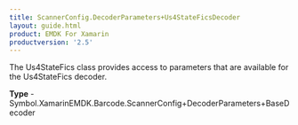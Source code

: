 ```yaml
---
title: ScannerConfig.DecoderParameters+Us4StateFicsDecoder
layout: guide.html
product: EMDK For Xamarin 
productversion: '2.5' 
---
```

The Us4StateFics class provides access to parameters that are available for the Us4StateFics decoder.

**Type** - Symbol.XamarinEMDK.Barcode.ScannerConfig+DecoderParameters+BaseDecoder

